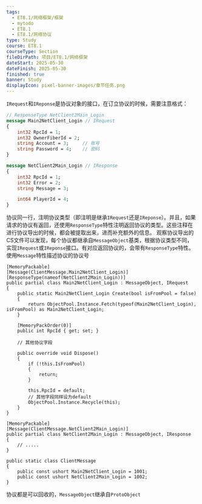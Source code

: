 ```yaml
---
tags:
  - ET8.1/网络框架/框架
  - mytodo
  - ET8.1
  - ET8.1/网络协议
type: Study
course: ET8.1
courseType: Section
fileDirPath: 项目/ET8.1/网络框架
dateStart: 2025-05-30
dateFinish: 2025-05-30
finished: true
banner: Study
displayIcon: pixel-banner-images/章节任务.png
---
```

`IRequest`和`IReponse`是协议对象的接口，在订立协议的时候，需要注意格式：
```protobuf
// ResponseType NetClient2Main_Login
message Main2NetClient_Login // IRequest
{
	int32 RpcId = 1;
	int32 OwnerFiberId = 2;
	string Account = 3;		// 账号
	string Password = 4; 	// 密码
}

message NetClient2Main_Login // IResponse
{
	int32 RpcId = 1;
	int32 Error = 2;
	string Message = 3;

	int64 PlayerId = 4;
}
```
协议同一行，注明协议类型（即注明是继承`IRequest`还是`IReponse`）。并且，如果请求的协议有返回，还使用`ResponseType`特性注明返回协议的类型。这些注释在进行协议导出的时候，都会被提取出来，进而补充额外的信息。
观察协议导出的CS文件可以发现，每个协议都继承自`MessageObject`基类，根据协议类型不同，实现`IRequest`或`IReponse`接口。有对应返回协议的，会带有`ResponseType`特性。使用`Message`特性描述协议的协议号
```CSharp
[MemoryPackable]
[Message(ClientMessage.Main2NetClient_Login)]
[ResponseType(nameof(NetClient2Main_Login))]
public partial class Main2NetClient_Login : MessageObject, IRequest
{
    public static Main2NetClient_Login Create(bool isFromPool = false)
    {
        return ObjectPool.Instance.Fetch(typeof(Main2NetClient_Login), isFromPool) as Main2NetClient_Login;
    }

    [MemoryPackOrder(0)]
    public int RpcId { get; set; }

    // 其他协议字段
  
    public override void Dispose()
    {
        if (!this.IsFromPool)
        {
            return;
        }

        this.RpcId = default;
        // 其他字段同样设为default
        ObjectPool.Instance.Recycle(this);
    }
}

[MemoryPackable]
[Message(ClientMessage.NetClient2Main_Login)]
public partial class NetClient2Main_Login : MessageObject, IResponse
{
    // .....
}

public static class ClientMessage
{
    public const ushort Main2NetClient_Login = 1001;
    public const ushort NetClient2Main_Login = 1002;
}
```
协议都是可以回收的，`MessageObject`继承自`ProtoObject`